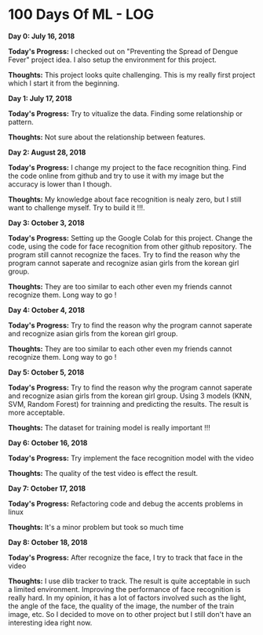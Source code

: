 # 100 Days Of ML - LOG

**Day 0: July 16, 2018**

**Today's Progress:** I checked out on "Preventing the Spread of Dengue Fever" project idea. I also setup the environment for this project.

**Thoughts:** This project looks quite challenging. This is my really first project which I start it from the beginning. 

**Day 1: July 17, 2018**

**Today's Progress:** Try to vitualize the data. Finding some relationship or pattern.

**Thoughts:** Not sure about the relationship between features.

**Day 2: August 28, 2018**

**Today's Progress:** I change my project to the face recognition thing. Find the code online from github and try to use it with my image but the accuracy is lower than I though.

**Thoughts:** My knowledge about face recognition is nealy zero, but I still want to challenge myself. Try to build it !!!.

**Day 3: October 3, 2018**

**Today's Progress:** Setting up the Google Colab for this project. Change the code, using the code for face recognition from other github repository. The program still cannot recognize the faces. Try to find the reason why the program cannot saperate and recognize asian girls from the korean girl group.

**Thoughts:** They are too similar to each other even my friends cannot recognize them. Long way to go !

**Day 4: October 4, 2018**

**Today's Progress:** Try to find the reason why the program cannot saperate and recognize asian girls from the korean girl group.

**Thoughts:** They are too similar to each other even my friends cannot recognize them. Long way to go !

**Day 5: October 5, 2018**

**Today's Progress:** Try to find the reason why the program cannot saperate and recognize asian girls from the korean girl group. Using 3 models (KNN, SVM, Random Forest) for trainning and predicting the results. The result is more acceptable.

**Thoughts:** The dataset for training model is really important !!!

**Day 6: October 16, 2018**

**Today's Progress:** Try implement the face recognition model with the video

**Thoughts:** The quality of the test video is effect the result.

**Day 7: October 17, 2018**

**Today's Progress:** Refactoring code and debug the accents problems in linux

**Thoughts:** It's a minor problem but took so much time

**Day 8: October 18, 2018**

**Today's Progress:** After recognize the face, I try to track that face in the video

**Thoughts:** I use dlib tracker to track. The result is quite acceptable in such a limited environment. Improving the performance of face recognition is really hard. In my opinion, it has a lot of factors involved such as the light, the angle of the face, the quality of the image, the number of the train image, etc. So I decided to move on to other project but I still don't have an interesting idea right now.

